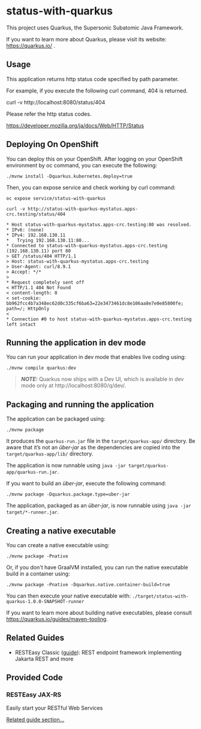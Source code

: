 # status-with-quarkus

This project uses Quarkus, the Supersonic Subatomic Java Framework.

If you want to learn more about Quarkus, please visit its website: https://quarkus.io/ .

## Usage

This application returns http status code specified by path parameter.

For example, if you execute the following curl command, 404 is returned.

curl -v http://localhost:8080/status/404

Please refer the http status codes.

https://developer.mozilla.org/ja/docs/Web/HTTP/Status


## Deploying On OpenShift

You can deploy this on your OpenShift. After logging on your OpenShift environment by oc command, you can execute the following:
```shell script
./mvnw install -Dquarkus.kubernetes.deploy=true
```
Then, you can expose service and check working by curl command:
```shell script
oc expose service/status-with-quarkus

curl -v http://status-with-quarkus-mystatus.apps-crc.testing/status/404

* Host status-with-quarkus-mystatus.apps-crc.testing:80 was resolved.
* IPv6: (none)
* IPv4: 192.168.130.11
*   Trying 192.168.130.11:80...
* Connected to status-with-quarkus-mystatus.apps-crc.testing (192.168.130.11) port 80
> GET /status/404 HTTP/1.1
> Host: status-with-quarkus-mystatus.apps-crc.testing
> User-Agent: curl/8.9.1
> Accept: */*
> 
* Request completely sent off
< HTTP/1.1 404 Not Found
< content-length: 0
< set-cookie: bb962fcc4b7a348ec62d0c335cf6ba63=22e3473461dc8e106aa8e7e0e85800fe; path=/; HttpOnly
< 
* Connection #0 to host status-with-quarkus-mystatus.apps-crc.testing left intact
```


## Running the application in dev mode

You can run your application in dev mode that enables live coding using:
```shell script
./mvnw compile quarkus:dev
```

> **_NOTE:_**  Quarkus now ships with a Dev UI, which is available in dev mode only at http://localhost:8080/q/dev/.

## Packaging and running the application

The application can be packaged using:
```shell script
./mvnw package
```
It produces the `quarkus-run.jar` file in the `target/quarkus-app/` directory.
Be aware that it’s not an _über-jar_ as the dependencies are copied into the `target/quarkus-app/lib/` directory.

The application is now runnable using `java -jar target/quarkus-app/quarkus-run.jar`.

If you want to build an _über-jar_, execute the following command:
```shell script
./mvnw package -Dquarkus.package.type=uber-jar
```

The application, packaged as an _über-jar_, is now runnable using `java -jar target/*-runner.jar`.

## Creating a native executable

You can create a native executable using: 
```shell script
./mvnw package -Pnative
```

Or, if you don't have GraalVM installed, you can run the native executable build in a container using: 
```shell script
./mvnw package -Pnative -Dquarkus.native.container-build=true
```

You can then execute your native executable with: `./target/status-with-quarkus-1.0.0-SNAPSHOT-runner`

If you want to learn more about building native executables, please consult https://quarkus.io/guides/maven-tooling.

## Related Guides

- RESTEasy Classic ([guide](https://quarkus.io/guides/resteasy)): REST endpoint framework implementing Jakarta REST and more

## Provided Code

### RESTEasy JAX-RS

Easily start your RESTful Web Services

[Related guide section...](https://quarkus.io/guides/getting-started#the-jax-rs-resources)
